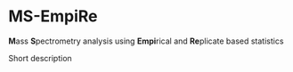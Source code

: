 # MS-EmpiRe

**M**ass **S**pectrometry analysis using **Empi**rical and **Re**plicate based statistics

Short description

